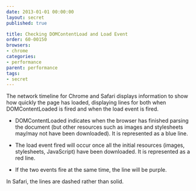 ```yaml
---
date: 2013-01-01 00:00:00
layout: secret
published: true

title: Checking DOMContentLoad and Load Event
order: 60-00150
browsers:
- chrome
categories:
- performance
parent: performance
tags:
- secret
---
```


<p class="chrome safari">The network timeline for Chrome and Safari displays information to show how quickly the page has loaded, displaying lines for both when DOMContentLoaded is fired and when the load event is fired.</p>

<ul class="chrome safari">
    <li><p>DOMContentLoaded indicates when the browser has finished parsing the document (but other resources such as images and stylesheets may/may not have been downloaded). It is represented as a blue line.</p></li>
    <li><p>The load event fired will occur once all the initial resources (images, stylesheets, JavaScript) have been downloaded. It is represented as a red line.</p></li>
    <li><p>If the two events fire at the same time, the line will be purple.</p></li>
</ul>

<p class="safari">In Safari, the lines are dashed rather than solid.</p>
